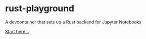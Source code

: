 # rust-playground
A devcontainer that sets up a Rust backend for Jupyter Notebooks

[Start here...](./start.ipynb)
